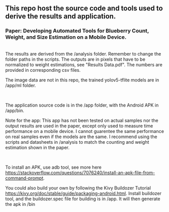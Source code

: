 ## This repo host the source code and tools used to derive the results and application.
### Paper: Developing Automated Tools for Blueberry Count, Weight, and Size Estimation on a Mobile Device.
<br>
The results are derived from the /analysis folder. Remember to change the folder paths in the scripts. The outputs are in pixels that have to be normalized to weight estimations, see "Results Data.pdf". The numbers are provided in corresponding csv files.

The image data are not in this repo, the trained yolov5-tflite models are in /app/ml folder.

<br>

The application source code is in the /app folder, with the Android APK in /app/bin. 

Note for the app: This app has not been tested on actual samples nor the output results are used in the paper, except only used to measure time performance on a mobile device. I cannot guarentee the same performance on real samples even if the models are the same. I recommend using the scripts and datasheets in /analysis to match the counting and weight estimation shown in the paper.

<br>

To install an APK, use adb tool, see more here https://stackoverflow.com/questions/7076240/install-an-apk-file-from-command-prompt. 

You could also build your own by following the Kivy Buildozer Tutorial https://kivy.org/doc/stable/guide/packaging-android.html. Install buildozer tool, and the buildozer.spec file for building is in /app. It will then generate the apk in /bin

